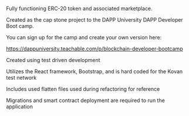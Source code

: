 Fully functioning ERC-20 token and associated marketplace.

Created as the cap stone project to the DAPP University DAPP Developer Boot camp.

You can sign up for the camp and create your own version here: 

https://dappuniversity.teachable.com/p/blockchain-developer-bootcamp

Created using test driven development 

Utilizes the React framework, Bootstrap, and is hard coded for the Kovan test network 

Includes used flatten files used during refactoring for reference 


Migrations and smart contract deployment are required to run the application   